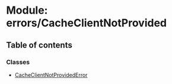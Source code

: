 # Module: errors/CacheClientNotProvided

## Table of contents

### Classes

- [CacheClientNotProvidedError](../classes/errors_CacheClientNotProvided.CacheClientNotProvidedError.md)
